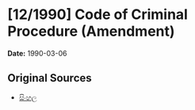 # [12/1990] Code of Criminal Procedure (Amendment)

**Date:** 1990-03-06

## Original Sources

- [සිංහල](https://documents.gov.lk/view/acts/1990/3/12-1990_S.pdf)
